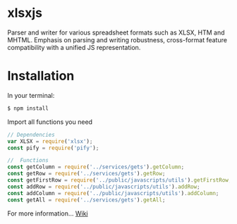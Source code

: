 # xlsxjs

Parser and writer for various spreadsheet formats such as XLSX, HTM and MHTML. Emphasis on parsing and writing robustness, cross-format feature compatibility with a unified JS representation.

# Installation

In your terminal:

```javascript
$ npm install 
```

Import all functions you need

```javascript
// Dependencies
var XLSX = require('xlsx');
const pify = require('pify');

//  Functions
const getColumn = require('../services/gets').getColumn;
const getRow = require('../services/gets').getRow;
const getFirstRow = require('../public/javascripts/utils').getFirstRow;
const addRow = require('../public/javascripts/utils').addRow;
const addColumn = require('../public/javascripts/utils').addColumn;
const getAll = require('../services/gets').getAll;
```
For more information... [Wiki](https://github.com/nahumrosillo/xlsxjs/wiki)
